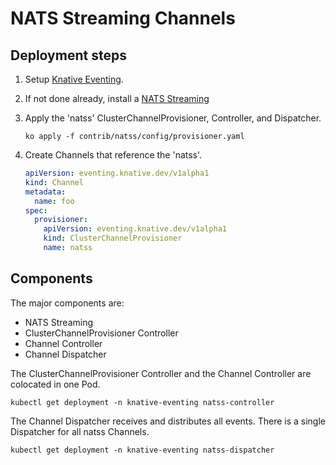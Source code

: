 # NATS Streaming Channels

## Deployment steps

1. Setup [Knative Eventing](../../../DEVELOPMENT.md).
1. If not done already, install a [NATS Streaming](broker)
1. Apply the 'natss' ClusterChannelProvisioner, Controller, and Dispatcher.

   ```shell
   ko apply -f contrib/natss/config/provisioner.yaml
   ```

1. Create Channels that reference the 'natss'.

   ```yaml
   apiVersion: eventing.knative.dev/v1alpha1
   kind: Channel
   metadata:
     name: foo
   spec:
     provisioner:
       apiVersion: eventing.knative.dev/v1alpha1
       kind: ClusterChannelProvisioner
       name: natss
   ```

## Components

The major components are:

- NATS Streaming
- ClusterChannelProvisioner Controller
- Channel Controller
- Channel Dispatcher

The ClusterChannelProvisioner Controller and the Channel Controller are
colocated in one Pod.

```shell
kubectl get deployment -n knative-eventing natss-controller
```

The Channel Dispatcher receives and distributes all events. There is a single
Dispatcher for all natss Channels.

```shell
kubectl get deployment -n knative-eventing natss-dispatcher
```
